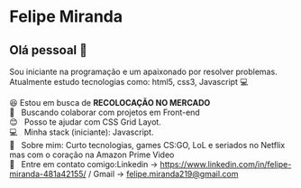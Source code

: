 
# Felipe Miranda

## Olá pessoal 👋
Sou iniciante na programação e um apaixonado por resolver problemas.
Atualmente estudo tecnologias como: html5, css3, Javascript :computer:

 :satisfied:  Estou em busca de **RECOLOCAÇÃO NO MERCADO**
 <br/> :purple_heart: &nbsp; Buscando colaborar com projetos em Front-end
 <br/> :blush: &nbsp; Posso te ajudar com CSS Grid Layot.
 <br/> :computer: &nbsp; Minha stack (iniciante): Javascript.
 <br/> 💬  &nbsp; Sobre mim: Curto tecnologias, games CS:GO, LoL e seriados no Netflix mas com o coração na Amazon Prime Video
 <br/> :email: &nbsp; Entre em contato comigo:Linkedin -> https://www.linkedin.com/in/felipe-miranda-481a42155/ / Gmail -> felipe.miranda219@gmail.com
